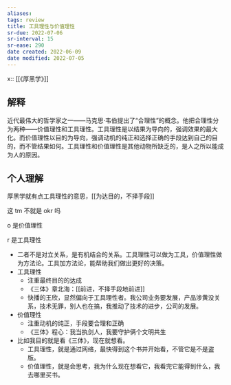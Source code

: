 ```yaml
---
aliases: 
tags: review 
title: 工具理性与价值理性
sr-due: 2022-07-06
sr-interval: 15
sr-ease: 290
date created: 2022-06-09
date modified: 2022-07-05
---
```


x:: [[《厚黑学》]]

## 解释

近代最伟大的哲学家之一——马克思·韦伯提出了“合理性”的概念。他把合理性分为两种——价值理性和工具理性。工具理性是以结果为导向的，强调效果的最大化。而价值理性以目的为导向，强调动机的纯正和选择正确的手段达到自己的目的，而不管结果如何。工具理性和价值理性是其他动物所缺乏的，是人之所以能成为人的原因。

## 个人理解

厚黑学就有点工具理性的意思，[[为达目的，不择手段]]

这 tm 不就是 okr 吗

o 是价值理性

r 是工具理性

- 二者不是对立关系，是有机结合的关系。工具理性可以做为工具，价值理性做为方法论。工具加方法论，能帮助我们做出更好的决策。
- 工具理性
	- 注重最终目的的达成
	- 《三体》章北海：[[前进，不择手段地前进]]
	- 快播的王欣，显然偏向于工具理性者。我公司业务要发展，产品涉黄没关系，技术无罪，别人也在搞，我推动了技术的进步，公司的发展。
- 价值理性
	- 注重动机的纯正，手段要合理和正确
	- 《三体》程心：我当执剑人，我要守护俩个文明共生
- 比如我目的就是看《三体》，现在就想看。
	- 工具理性，就是通过网络，最快得到这个书并开始看，不管它是不是盗版。
	- 价值理性，就是会思考，我为什么现在想看它，我看完它能得到什么，我去哪里买书。
